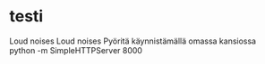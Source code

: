 # testi
Loud noises
Loud noises
Pyöritä käynnistämällä omassa kansiossa  
python -m SimpleHTTPServer 8000